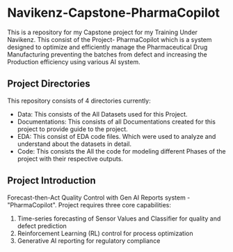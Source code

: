 # Navikenz-Capstone-PharmaCopilot
This is a repository for my Capstone project for my Training Under Navikenz. This consist of the Project- PharmaCopilot which is a system designed to optimize and efficiently manage the Pharmaceutical Drug Manufacturing preventing the batches from defect and increasing the Production efficiency using various AI system.

## Project Directories
This repository consists of 4 directories currently:
- Data: This consists of the All Datasets used for this Project.
- Documentations: This consists of all Documentations created for this project to provide guide to the project.
- EDA: This consist of EDA code files. Which were used to analyze and understand about the datasets in detail.
- Code: This consists the All the code for modeling different Phases of the project with their respective outputs.

## Project Introduction
Forecast-then-Act Quality Control with Gen AI Reports system - "PharmaCopilot". 
Project requires three core capabilities:
1.	Time-series forecasting of Sensor Values and Classifier for quality and defect prediction
2.	Reinforcement Learning (RL) control for process optimization
3.	Generative AI reporting for regulatory compliance

